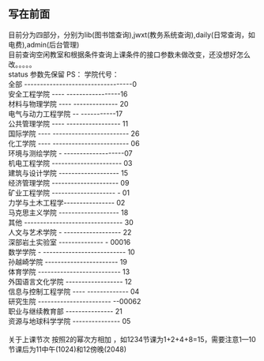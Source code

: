 <h2>写在前面</h2>
目前分为四部分，分别为lib(图书馆查询),jwxt(教务系统查询),daily(日常查询，如电费),admin(后台管理)<br>
目前查询空闲教室和根据条件查询上课条件的接口参数未做改变，还没想好怎么改。。。。。<br>
status 参数先保留
PS：
学院代号：<br>
全部      ----------------------------------0<br>
安全工程学院  ----    -----------------16<br>
材料与物理学院  ---- --------------  20<br>
电气与动力工程学院 -- -----------17<br>
公共管理学院   ----   ----------------- 11<br>
国际学院       ---- ------------------------  26<br>
化工学院       ---- ------------------------  06<br>
环境与测绘学院   -  -------------------07<br>
机电工程学院     ----------------------  03<br>
建筑与设计学院   -------------------  15<br>
经济管理学院    ---------------------   09<br>
矿业工程学院     -------------------- - 01<br>
力学与土木工程学---------------- 02<br>
马克思主义学院     ------------------- 18<br>
其他             ------------------------------- 30<br>
人文与艺术学院    - ------------------ 22<br>
深部岩土实验室    -------------- - 00016<br>
数学学院         - -------------------------- 10<br>
孙越崎学院        -----------------------  19<br>
体育学院          --------------------------  13<br>
外国语言文化学院    ------------------  12<br>
信息与控制工程学院  ---- ------------- 04<br>
研究生院           ----------------------- --00062<br>
职业与继续教育部     --------------- 21<br>
资源与地球科学学院    --------------- 05<br>
<br>
关于上课节次 按照2的幂次方相加 ，如1234节课为1+2+4+8=15，需要注意1—10节课后为11中午(1024)和12傍晚(2048)


